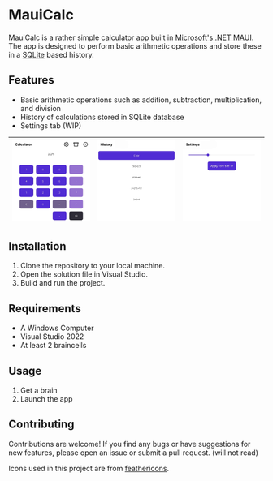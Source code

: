 # MauiCalc

MauiCalc is a rather simple calculator app built in [Microsoft's .NET MAUI](https://dotnet.microsoft.com/en-us/apps/maui). The app is designed to perform basic arithmetic operations and store these in a [SQLite](https://www.sqlite.org/index.html) based history. 

## Features

- Basic arithmetic operations such as addition, subtraction, multiplication, and division
- History of calculations stored in SQLite database
- Settings tab (WIP)

| ![calculator page on android](images/calculator-android.jpg) | ![history page on android](images/history-android.png) | ![settings page on android](images/settings-android.png) |
| :------------------- | :----------: | ----------: |

## Installation

1. Clone the repository to your local machine.
2. Open the solution file in Visual Studio.
3. Build and run the project.

## Requirements
- A Windows Computer
- Visual Studio 2022
- At least 2 braincells

## Usage

1. Get a brain
2. Launch the app

## Contributing

Contributions are welcome! If you find any bugs or have suggestions for new features, please open an issue or submit a pull request. (will not read)

Icons used in this project are from [feathericons](https://feathericons.com/).
